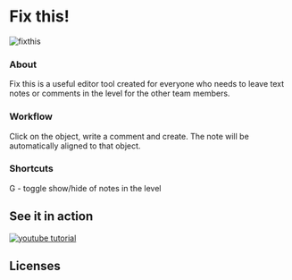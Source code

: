# Fix this!

![fixthis](/alexhajdu/fix_this/blob/master/Resources/ft2.png)

### About 

Fix this is a useful editor tool created for everyone who needs to leave text notes or comments in the level for the other team members.

### Workflow

Click on the object, write a comment and create. The note will be automatically aligned to that object.

### Shortcuts
G - toggle show/hide of notes in the level

## See it in action
[![youtube tutorial](/alexhajdu/fix_this/blob/master/Resources/ft_youtube.png)](https://youtu.be/5OI5-ibnpgU 
"YouTube")

## Licenses


